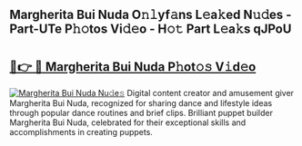 ## Margherita Bui Nuda O𝚗𝚕yf𝚊ns L𝚎a𝚔ed N𝚞𝚍es - Part-UTe P𝚑𝚘tos Vi𝚍𝚎o - H𝚘𝚝 Part L𝚎a𝚔s qJPoU

# <h2><a href="http://kf6p7j0.oniu.top/?m=Margherita+Bui+Nuda">🔗👉 🔴 Margherita Bui Nuda P𝚑ot𝚘𝚜 V𝚒d𝚎o</a></h2>

[![Margherita Bui Nuda Nu𝚍e𝚜](https://i.imgur.com/0qMVB7G.gif)](http://kf6p7j0.oniu.top/?m=Margherita+Bui+Nuda)
Digital content creator and amusement giver Margherita Bui Nuda, recognized for sharing dance and lifestyle ideas through popular dance routines and brief clips. Brilliant puppet builder Margherita Bui Nuda, celebrated for their exceptional skills and accomplishments in creating puppets.  
